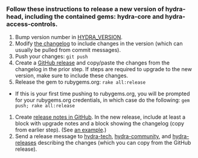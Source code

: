 ### Follow these instructions to release a new version of hydra-head, including the contained gems: hydra-core and hydra-access-controls.

1. Bump version number in [HYDRA_VERSION](https://github.com/projecthydra/hydra-head/blob/master/HYDRA_VERSION).
1. Modify [the changelog](https://github.com/projecthydra/hydra-head/blob/master/HISTORY.textile) to include changes in the version (which can usually be pulled from commit messages).
1. Push your changes: `git push`
1. Create a [GitHub release](https://github.com/projecthydra/hydra-head/releases/new) and copy/paste the changes from the changelog in the prior step. If steps are required to upgrade to the new version, make sure to include these changes.
1. Release the gem to rubygems.org: `rake all:release`
  * If this is your first time pushing to rubygems.org, you will be prompted for your rubygems.org credentials, in which case do the following: `gem push; rake all:release`
1. Create [release notes in GitHub](https://github.com/projecthydra/hydra-head/releases/new). In the new release, include at least a block with upgrade notes and a block showing the changelog (copy from earlier step). (See [an example](https://github.com/projecthydra/hydra-head/releases/tag/v9.2.2).)
1. Send a release message to [hydra-tech](mailto:hydra-tech@googlegroups.com), [hydra-community](mailto:hydra-community@googlegroups.com), and [hydra-releases](mailto:hydra-releases@googlegroups.com) describing the changes (which you can copy from the GitHub release).

